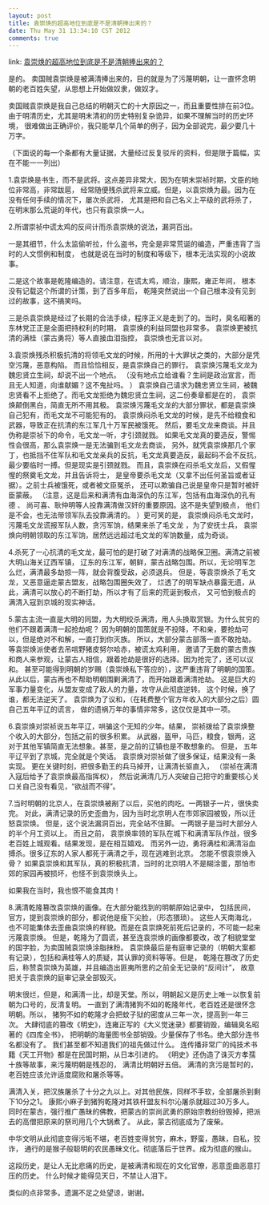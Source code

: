 ```yaml
---
layout: post
title: 袁崇焕的超高地位到底是不是清朝捧出来的？
date: Thu May 31 13:34:10 CST 2012
comments: true
---
```


link: [袁崇焕的超高地位到底是不是清朝捧出来的？](http://www.zhihu.com/question/20268664/answer/14553930)

是的。
卖国贼袁崇焕是被满清捧出来的，目的就是为了污蔑明朝，让一直怀念明朝的老百姓失望，从思想上开始做奴隶，做奴才。

卖国贼袁崇焕是我自己总结的明朝灭亡的十大原因之一，而且重要性排在前3位。
由于明清历史，尤其是明末清初的历史特别复杂诡异，如果不理解当时的历史环境，
很难做出正确评价，我只能举几个简单的例子，因为全部说完，最少要几十万字。

（下面说的每一个条都有大量证据，大量经过反复驳斥的资料，但是限于篇幅，实在不能一一列出）

<!-- more -->

1.袁崇焕是书生，而不是武将。这点差异非常大，因为在明末崇祯时期，文臣的地位非常高，非常跋扈，
经常随便残杀武将来立威。但是，以袁崇焕为最。因为在没有任何手续的情况下，屡次杀武将，
尤其是把和自己名义上平级的武将杀了，在明末那么荒诞的年代，也只有袁崇焕一人。

2.所谓崇祯中谎太鸡的反间计而杀袁崇焕的说法，漏洞百出。

一是其细节，什么太监偷听拉，什么盗书，完全是非常荒诞的编造，严重违背了当时的人文惯例和制度，
也就是说在当时的制度和等级下，根本无法实现的小说故事。

二是这个故事是乾隆编造的。请注意，在谎太鸡，顺治，康熙，雍正年间，
根本没有记载这个所谓的计策，到了百多年后， 乾隆突然说出一个自己根本没有见到过的故事，这不搞笑吗。

三是杀袁崇焕是经过了长期的合法手续，程序正义是走到了的。当时，臭名昭著的东林党正正是全面把持权利的时期，
袁崇焕的利益同盟也非常多。 袁崇焕更被抗清的满桂（蒙古勇将）等人直接血泪指控， 袁崇焕也无言以对。

3.袁崇焕残杀积极抗清的将领毛文龙的时候，所用的十大罪状之类的，大部分是凭空污蔑，恶意构陷。 而且恰恰相反，是袁崇焕自己的罪行。 袁崇焕污蔑毛文龙为魏忠贤立生祠，却说不出一个地点。
（没有地点立给谁看？生祠是政治宣言，而且无人知道，向谁献媚？这不鬼扯吗。 ） 袁崇焕自己请求为魏忠贤立生祠，被魏忠贤看不上拒绝了。而毛文龙拒绝为魏忠贤立生祠，这二份奏章都是在的，
袁崇焕颠倒黑白，简直无所不用其极。 袁崇焕污蔑毛文龙的大部分罪状，都是袁崇焕自己犯有，而毛文龙不可能犯有的。
袁崇焕闷杀毛文龙的时候，是先不给粮食和武器，导致正在抗清的东江军几十万军民被饿死。
然后，要毛文龙来商谈。并且伪称是崇祯下的命令，毛文龙一听，才引颈就戮。
如果毛文龙真的要造反，警惕性会很高，那么袁崇焕一是无法骗到毛文龙去商谈，
另外，就凭袁崇焕那几个家丁，也抵挡不住军队和毛文龙亲兵的反抗，毛文龙真要造反，最起码不会不反抗，
最少要临时一搏。但是现实是引颈就戮。 而且，袁崇焕在闷杀毛文龙后，又假惺惺的祭奠毛文龙，并且告诉将士，
是皇帝要杀毛文龙（又拿不出任何圣旨或者证据）。之前士兵被饿死，或者被文臣冤杀，
还可以欺骗自己说是皇帝只是暂时被奸臣蒙蔽。
（注意，这是后来和满清有血海深仇的东江军，包括有血海深仇的孔有德 、 尚可喜、耿仲明等人投靠满清做汉奸的重要原因。这不是失望到极点，
他们是不会，也无法带领军队去投靠满清的。 ）更可笑的是， 袁崇焕闷杀毛文龙时，污蔑毛文龙谎报军队人数，贪污军饷，结果来杀了毛文龙 ，为了安抚士兵， 袁崇焕向明朝领取的东江军饷，居然远远超过毛文龙的军饷数量，成为奇谈。

4.杀死了一心抗清的毛文龙，最可怕的是打破了对满清的战略保卫圈。满清之前被大明山海关辽西军镇，
辽东的东江军，朝鲜，蒙古战略包围。所以，无论明军怎么烂，满清最多劫掠一阵，就会背腹受敌，必须退兵。
但是，等袁崇焕杀了毛文龙，又恶意逼走蒙古盟友，战略包围圈失效了， 烂透了的明军缺点暴露无遗，从此，满清可以放心的不断打劫，所以才有了后来的荒诞到极点，
又可怕到极点的满清入寇到京城的现实神话。

5.蒙古主流一直是大明的同盟，为大明绞杀满清，用人头换取赏银。为什么贫穷的他们不跟着满清一起抢劫呢？ 因为明朝的国策就是不投降，不和亲，要抢劫可以，但是绝对不和解，一直打到你灭族。
所以，大部分蒙古部落一直不敢抢劫。等袁崇焕派使者去吊唁野猪皮努尔哈赤，被谎太鸡利用，
邀请了无数的蒙古贵族和商人来参观，让蒙古人相信，跟着抢劫是很好的选择。因为抢完了，还可以议和。
甚至可能得到明朝的岁赐（袁崇焕私下答应的），这严重违背了明朝的国策。 从此以后，蒙古再也不帮助明朝围剿满清了，而开始跟着满清抢劫。 这是巨大的军事力量变化，从盟友变成了敌人的力量，攻守从此彻底逆转。  这个时候，换了谁，都无法逆天了。 袁崇焕为了议和，（在耗费整个官方年收入的大部分之后）圆自己五年平辽的谎言，
做的遗祸万年的事情非常多，这仅仅是其中一项。

6.袁崇焕对崇祯说五年平辽，哄骗这个无知的少年。结果， 崇祯拨给了袁崇焕整个收入的大部分，包括之前的很多积累。
从武器，盔甲，马匹，粮食，银两，这对于其他军镇简直无法想象。甚至，是之前的辽镇也是不敢想象的。
但是， 五年平辽平到了京城，完全就是个笑话。
袁崇焕对崇祯做了很多保证，结果没有一条实现。 更在关键时刻，把很多勤王的兵马掉开，让满清长驱直入，
（崇祯在满清入寇后给予了袁崇焕最高指挥权），
然后说满清几万人突破自己把守的重要核心关口关自己没有看见，“欲战而不得”。

7.当时明朝的北京人，在袁崇焕被剐了以后，买他的肉吃。一两银子一片，很快卖完。 对此，满清记录的历史歪曲为，因为当时北京明人在市郊家园被毁，所以迁怒袁崇焕。
但是，这个说法漏洞百出，完全站不住脚。 一两银子是当时大部分人的半个月工资以上。
而且之前， 袁崇焕率领的军队在城下和满清军队作战，很多老百姓上城观看。结果发现，是在相互嬉戏。
而另外一边，勇将满桂和满清浴血搏杀。很多辽东的人家人都死于满清之手，现在逃难到北京。 怎能不恨袁崇焕入骨？  如果袁崇焕和其军队，真的积极抗清，当时的北京明人不是糊涂蛋，那怕市郊的家园再被损坏，也怪不到袁崇焕头上。

如果我在当时，我也恨不能食其肉！

8.满清乾隆篡改袁崇焕的画像。在大部分能找到的明朝原始记录中，
包括民间，官方，提到袁崇焕的部分，都说他是瘦下尖脸，（形态猥琐）。
这些人天南海北，也不可能集体去歪曲袁崇焕的样貌。而是在袁崇焕死前死后记录的，不可能一起来污蔑袁崇焕。 但是，乾隆为了圆谎，甚至连袁崇焕的画像都要改，改了相貌堂堂的国字脸，为卖国贼袁崇焕涂脂抹粉。
袁崇焕最后是有庭审记录的（明朝大案都有记录），包括和满桂等人的质疑，其认罪的资料等等。但是， 乾隆在篡改了历史后，称赞袁崇焕为英雄，并且编造出匪夷所思的之前全无记录的“反间计”，
故意把关于袁崇焕的庭审记录全部毁灭。


明末很烂，但是，和满清一比，却是天堂。所以，明朝起义是历史上唯一以恢复前朝为口号的，反清复明。
一直到了满清猪狗不如的乾隆年代，老百姓还是很怀念明朝。所以， 猪狗不如的乾隆才会把蚊子狱的密度从三年一次，提高到一年三次。
大肆彻底的篡改《明史》，连雍正写的《大义觉迷录》都要销毁，编辑臭名昭著的《四库全书》，
把明朝的海量图书全部销毁。少量保存了书名。绝大部分连书名都没有了。
我们甚至都不知道我们的祖先做过什么。 连传播非常广的纯技术书籍《天工开物》都是在民国时期，从日本引进的。
《明史》还伪造了诛灭方孝孺十族等故事，来污蔑明朝是残忍的， 满清比明朝好五倍。 满清的贪污是暂时的，老百姓应该允许适度腐败和屠杀等等。


满清入关，把汉族屠杀了十分之九以上。对其他民族，同样不手软，全部屠杀到剩下10分之1。 康熙小麻子到猪狗乾隆对其铁杆盟友科尔沁屠杀就超过30万多人。
同时在蒙古，强行推广愚昧的佛教，把蒙古的崇尚武勇的原始宗教纷纷毁掉，把派去的高僧把原来的祭司用几个大锅煮了。
从此，蒙古彻底成为了废柴。

中华文明从此彻底变得污垢不堪，老百姓变得贫穷，麻木，野蛮，愚昧，自私，狡诈，
通行的是猴子般聪明的农民愚昧文化。彻底落后于世界。成为彻底的猴山。

这段历史，是让人无比悲痛的历史，是被满清和现在的文化官僚，恶意歪曲恶意打压的历史。 什么时候才能得见天日，不禁让人泪下。

类似的点非常多。遗漏不足之处望谅，谢谢。
